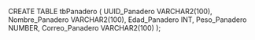CREATE TABLE tbPanadero ( 
UUID_Panadero VARCHAR2(100),
Nombre_Panadero VARCHAR2(100), 
Edad_Panadero INT,
Peso_Panadero NUMBER,
Correo_Panadero VARCHAR2(100)
);
